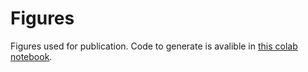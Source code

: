 # Figures
Figures used for publication. 
Code to generate is avalible in [this colab notebook](https://colab.research.google.com/drive/10A2-hNHqPNNfqETlx_RzK0eknjgvEE0d).
